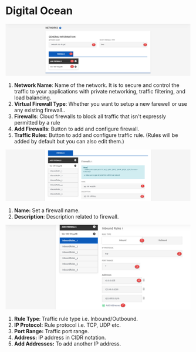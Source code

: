 # Digital Ocean

![1](imgs/1.jpg)

1. **Network Name**: Name of the network. 
   It is to secure and control the traffic to your applications with private networking, traffic filtering, and load balancing.
2. **Virtual Firewall Type**: Whether you want to setup a new farewell or use any existing firewall.. 
3. **Firewalls**: Cloud firewalls to block all traffic that isn't expressly permitted by a rule
4. **Add Firewalls**: Button to add and configure firewall.
5. **Traffic Rules**: Button to add and configure traffic rule. (Rules will be added by default but you can also edit them.)

![2](imgs/2.jpg)

1. **Name:** Set a firewall name. 
2. **Description**: Description related to firewall.

![3](imgs/3.jpg)

1. **Rule Type**: Traffic rule type i.e. Inbound/Outbound.
2. **IP Protocol:** Rule protocol i.e. TCP, UDP etc. 
3. **Port Range:** Traffic port range.
4. **Address:** IP address in CIDR notation.
5. **Add Addresses:** To add another IP address.